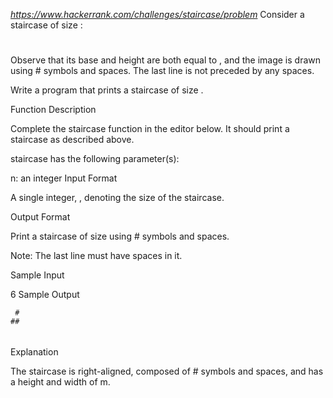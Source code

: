 *https://www.hackerrank.com/challenges/staircase/problem*
Consider a staircase of size :

   #
  ##
 ###
####
Observe that its base and height are both equal to , and the image is drawn using # symbols and spaces. The last line is not preceded by any spaces.

Write a program that prints a staircase of size .

Function Description

Complete the staircase function in the editor below. It should print a staircase as described above.

staircase has the following parameter(s):

n: an integer
Input Format

A single integer, , denoting the size of the staircase.

Output Format

Print a staircase of size  using # symbols and spaces.

Note: The last line must have  spaces in it.

Sample Input

6 
Sample Output

     #
    ##
   ###
  ####
 #####
######

Explanation

The staircase is right-aligned, composed of # symbols and spaces, and has a height and width of m.